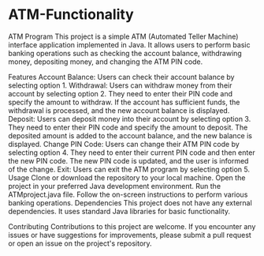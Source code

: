 # ATM-Functionality
ATM Program
This project is a simple ATM (Automated Teller Machine) interface application implemented in Java. It allows users to perform basic banking operations such as checking the account balance, withdrawing money, depositing money, and changing the ATM PIN code.

Features
Account Balance: Users can check their account balance by selecting option 1.
Withdrawal: Users can withdraw money from their account by selecting option 2. They need to enter their PIN code and specify the amount to withdraw. If the account has sufficient funds, the withdrawal is processed, and the new account balance is displayed.
Deposit: Users can deposit money into their account by selecting option 3. They need to enter their PIN code and specify the amount to deposit. The deposited amount is added to the account balance, and the new balance is displayed.
Change PIN Code: Users can change their ATM PIN code by selecting option 4. They need to enter their current PIN code and then enter the new PIN code. The new PIN code is updated, and the user is informed of the change.
Exit: Users can exit the ATM program by selecting option 5.
Usage
Clone or download the repository to your local machine.
Open the project in your preferred Java development environment.
Run the ATMproject.java file.
Follow the on-screen instructions to perform various banking operations.
Dependencies
This project does not have any external dependencies. It uses standard Java libraries for basic functionality.

Contributing
Contributions to this project are welcome. If you encounter any issues or have suggestions for improvements, please submit a pull request or open an issue on the project's repository.
